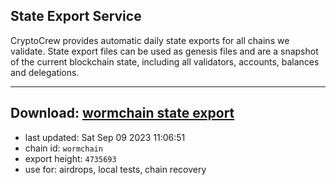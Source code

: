 ## State Export Service
CryptoCrew provides automatic daily state exports for all chains we validate. State export files can be used as genesis files and are a snapshot of the current blockchain state, including all validators, accounts, balances and delegations.

---
**Download: [wormchain state export](https://dl.ccvalidators.com/SERVICE/wormchain/wormchain_export_4735693.json)**
---

- last updated: Sat Sep 09 2023 11:06:51
- chain id: `wormchain`
- export height: `4735693`
- use for: airdrops, local tests, chain recovery
